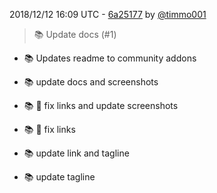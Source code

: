 2018/12/12 16:09 UTC - [6a25177](https://github.com/hassio-addons/addon-home-panel/commit/6a251777eeeb70ef130d1f56e476b6c5c5bd128e) by [@timmo001](https://github.com/timmo001)
> :books: Update docs (#1)

* :books: Updates readme to community addons

* :books: update docs and screenshots

* :books: :art: fix links and update screenshots

* :books: :hammer: fix links

* :books: update link and tagline

* :books: update tagline 

